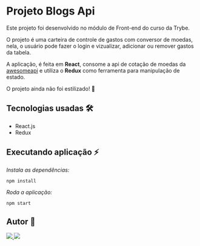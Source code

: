 # Projeto Blogs Api

Este projeto foi desenvolvido no módulo de Front-end do curso da Trybe.

O projeto é uma carteira de controle de gastos com conversor de moedas, nela, o usuário pode fazer o login e vizualizar, adicionar ou remover gastos da tabela.

A aplicação, é feita em **React**, consome a api de cotação de moedas da [awesomeapi](https://docs.awesomeapi.com.br/api-de-moedas) e utiliza o **Redux** como ferramenta para manipulação de estado.

O projeto ainda não foi estilizado! :construction:

## Tecnologias usadas 🛠

- React.js
- Redux

## Executando aplicação ⚡️

_Instala as dependências:_

```
npm install
```

_Roda a aplicação:_

```
npm start
```

## Autor 👥

<a href="https://www.linkedin.com/in/marques-bruno/">
    <img src="https://img.shields.io/badge/linkedin-%230077B5.svg?&style=for-the-badge&logo=linkedin&logoColor=white" />
  </a>
  <a href="https://github.com/marqsbruno">
    <img src="https://img.shields.io/badge/github-%23121011.svg?style=for-the-badge&logo=github&logoColor=white" />
  </a>
